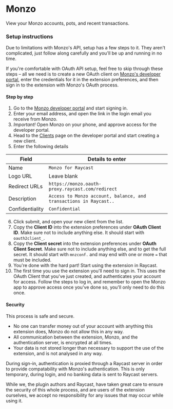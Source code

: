 # Monzo

View your Monzo accounts, pots, and recent transactions.

### Setup instructions

Due to limitations with Monzo's API, setup has a few steps to it. They aren't complicated, just follow along carefully and you'll be up and running in no time.

If you're comfortable with OAuth API setup, feel free to skip through these steps – all we need is to create a new OAuth client on [Monzo's developer portal](monzo-dev), enter the credentials for it in the extension preferences, and then sign in to the extension with Monzo's OAuth process.

#### Step by step

1. Go to the [Monzo developer portal](monzo-dev) and start signing in.
2. Enter your email address, and open the link in the login email you receive from Monzo.
3. _Important!_ Open Monzo on your phone, and approve access for the developer portal.
4. Head to the [Clients](monzo-clients) page on the developer portal and start creating a new client.
5. Enter the following details

| Field           | Details to enter                                                  |
| --------------- | ----------------------------------------------------------------- |
| Name            | `Monzo for Raycast`                                               |
| Logo URL        | Leave blank                                                       |
| Redirect URLs   | `https://monzo.oauth-proxy.raycast.com/redirect`                  |
| Description     | `Access to Monzo account, balance, and transactions in Raycast..` |
| Confidentiality | `Confidential`                                                    |

6. Click submit, and open your new client from the list.
7. Copy the **Client ID** into the extension preferences under **OAuth Client ID**. Make sure not to include anything else. It should start with `oauth2client_`.
8. Copy the **Client secret** into the extension preferences under **OAuth Client Secret**. Make sure not to include anything else, and to get the full secret. It should start with `mnzconf.` and may end with one or more `=` that must be included.
9. You're done with the hard part! Start using the extension in Raycast.
10. The first time you use the extension you'll need to sign in. This uses the OAuth Client that you've just created, and authenticates your account for access. Follow the steps to log in, and remember to open the Monzo app to approve access once you've done so, you'll only need to do this once.

#### Security

This process is safe and secure.

- No one can transfer money out of your account with anything this extension does, Monzo do not allow this in any way.
- All communication between the extension, Monzo, and the authentication server, is encrypted at all times.
- Your data is not stored longer than necessary to support the use of the extension, and is not analysed in any way.

During sign-in, authentication is proxied through a Raycast server in order to provide compatability with Monzo's authentication. This is only temporary, during login, and no banking data is sent to Raycast servers.

While we, the plugin authors and Raycast, have taken great care to ensure the security of this whole process, and are users of the extension ourselves, we accept no responsibility for any issues that may occur while using it.

[monzo-dev]: https://developers.monzo.com/
[monzo-clients]: https://developers.monzo.com/apps/home
[raycast-oauth]: https://developers.raycast.com/api-reference/oauth
